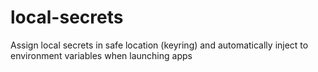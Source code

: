 # local-secrets
Assign local secrets in safe location (keyring) and automatically inject to environment variables when launching apps
